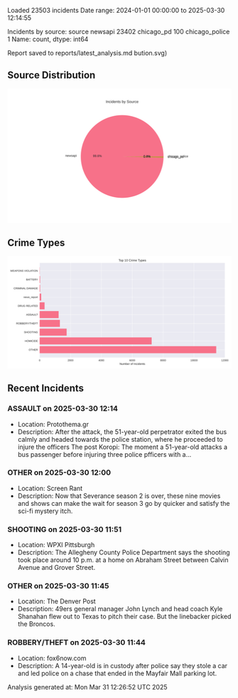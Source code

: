 
Loaded 23503 incidents
Date range: 2024-01-01 00:00:00 to 2025-03-30 12:14:55

Incidents by source:
source
newsapi           23402
chicago_pd          100
chicago_police        1
Name: count, dtype: int64

Report saved to reports/latest_analysis.md
bution.svg)

## Source Distribution
![Source Distribution](images/source_distribution.svg)

## Crime Types
![Crime Types](images/crime_types.svg)

## Recent Incidents

### ASSAULT on 2025-03-30 12:14
- Location: Protothema.gr
- Description: After the attack, the 51-year-old perpetrator exited the bus calmly and headed towards the police station, where he proceeded to injure the officers
The post Koropi: The moment a 51-year-old attacks a bus passenger before injuring three police pfficers with a…


### OTHER on 2025-03-30 12:00
- Location: Screen Rant
- Description: Now that Severance season 2 is over, these nine movies and shows can make the wait for season 3 go by quicker and satisfy the sci-fi mystery itch.


### SHOOTING on 2025-03-30 11:51
- Location: WPXI Pittsburgh
- Description: The Allegheny County Police Department says the shooting took place around 10 p.m. at a home on Abraham Street between Calvin Avenue and Grover Street.


### OTHER on 2025-03-30 11:45
- Location: The Denver Post
- Description: 49ers general manager John Lynch and head coach Kyle Shanahan flew out to Texas to pitch their case. But the linebacker picked the Broncos.


### ROBBERY/THEFT on 2025-03-30 11:44
- Location: fox6now.com
- Description: A 14-year-old is in custody after police say they stole a car and led police on a chase that ended in the Mayfair Mall parking lot.

Analysis generated at: Mon Mar 31 12:26:52 UTC 2025

